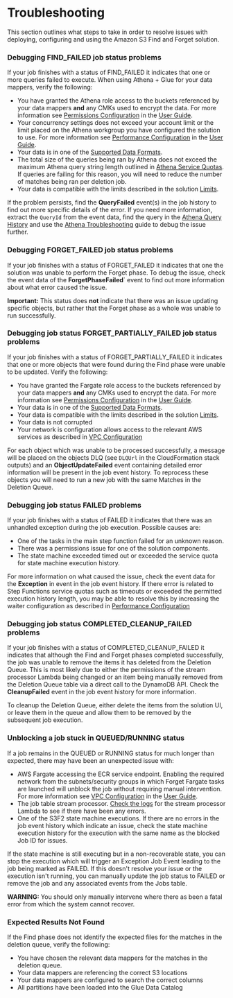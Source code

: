 # Troubleshooting

This section outlines what steps to take in order to resolve issues with
deploying, configuring and using the Amazon S3 Find and Forget solution.

### Debugging FIND_FAILED job status problems

If your job finishes with a status of FIND_FAILED it indicates that
one or more queries failed to execute. When using Athena + Glue for your
data mappers, verify the following:

- You have granted the Athena role access to the buckets referenced by your
data mappers **and** any CMKs used to encrypt the data. For more information
see [Permissions Configuration] in the [User Guide].
- Your concurrency settings does not exceed your account limit or the limit
placed on the Athena workgroup you have configured the solution to use.
For more information see [Performance Configuration] in the [User Guide].
- Your data is in one of the [Supported Data Formats].
- The total size of the queries being ran by Athena does not exceed the
maximum Athena query string length outlined in [Athena Service Quotas]. If
queries are failing for this reason, you will need to reduce the number of
matches being ran per deletion job.
- Your data is compatible with the limits described in the solution [Limits].

If the problem persists, find the **QueryFailed** event(s) in the job history
to find out more specific details of the error. If you need more information,
extract the `QueryId` from the event data, find the query in the
[Athena Query History] and use the [Athena Troubleshooting] guide to
debug the issue further.

### Debugging FORGET_FAILED job status problems

If your job finishes with a status of FORGET_FAILED it indicates that one the
solution was unable to perform the Forget phase. To debug the issue, check the
event data of the **ForgetPhaseFailed**` event to find out more information
about what error caused the issue.

**Important:** This status does **not** indicate that there was an issue
updating specific objects, but rather that the Forget phase as a whole was
unable to run successfully. 

### Debugging job status FORGET_PARTIALLY_FAILED job status problems

If your job finishes with a status of FORGET_PARTIALLY_FAILED it indicates that
one or more objects that were found during the Find phase were unable to be
updated. Verify the following:

- You have granted the Fargate role access to the buckets referenced by your
data mappers **and** any CMKs used to encrypt the data. For more information
see [Permissions Configuration] in the [User Guide].
- Your data is in one of the [Supported Data Formats].
- Your data is compatible with the limits described in the solution [Limits].
- Your data is not corrupted
- Your network is configuration allows access to the relevant AWS services as
described in [VPC Configuration]

For each object which was unable to be processed successfully, a message
will be placed on the objects DLQ (see `DLQUrl` in the CloudFormation stack
outputs) and an **ObjectUpdateFailed** event containing detailed error
information will be present in the job event history. To reprocess these
objects you will need to run a new job with the same Matches in the Deletion
Queue.

### Debugging job status FAILED problems

If your job finishes with a status of FAILED it indicates that there was
an unhandled exception during the job execution. Possible causes are:

- One of the tasks in the main step function failed for an unknown reason.
- There was a permissions issue for one of the solution components.
- The state machine exceeded timed out or exceeded the service quota for
state machine execution history.

For more information on what caused the issue, check the event data for
the **Exception** in event in the job event history. If there error is related
to Step Functions service quotas such as timeouts or exceeded the permitted
execution history length, you may be able to resolve this by increasing the
waiter configuration as described in [Performance Configuration]

### Debugging job status COMPLETED_CLEANUP_FAILED problems

If your job finishes with a status of COMPLETED_CLEANUP_FAILED it indicates
that although the Find and Forget phases completed successfully, the job was
unable to remove the items it has deleted from the Deletion Queue. This is
most likely due to either the permissions of the stream processor Lambda being
changed or an item being manually removed from the Deletion Queue table via
a direct call to the DynamoDB API. Check the **CleanupFailed** event in the job
event history for more information.

To cleanup the Deletion Queue, either delete the items from the solution UI,
or leave them in the queue and allow them to be removed by the subsequent job
execution.

### Unblocking a job stuck in QUEUED/RUNNING status

If a job remains in the QUEUED or RUNNING status for much longer than
expected, there may have been an unexpected issue with:

- AWS Fargate accessing the ECR service endpoint. Enabling the required network
from the subnets/security groups in which Forget Fargate tasks are launched
will unblock the job without requiring manual intervention. For more
information see [VPC Configuration] in the [User Guide].
- The job table stream processor. [Check the logs](https://docs.aws.amazon.com/lambda/latest/dg/monitoring-functions-logs.html)
for the stream processor Lambda to see if there have been any errors.
- One of the S3F2 state machine executions. If there are no errors in the job
event history which indicate an issue, check the state machine execution history
for the execution with the same name as the blocked Job ID for issues.

If the state machine is still executing but in a non-recoverable state, you
can stop the execution which will trigger an Exception Job Event leading to the
job being marked as FAILED. If this doesn't resolve your issue or the execution
isn't running, you can manually update the job status to FAILED or remove the
job and any associated events from the Jobs table.

**WARNING:** You should only manually intervene where there as been a fatal
error from which the system cannot recover.

### Expected Results Not Found

If the Find phase does not identify the expected files for the matches in the
deletion queue, verify the following:

- You have chosen the relevant data mappers for the matches in the deletion
  queue.
- Your data mappers are referencing the correct S3 locations
- Your data mappers are configured to search the correct columns
- All partitions have been loaded into the Glue Data Catalog

[User Guide]: USER_GUIDE.md
[VPC Configuration]: USER_GUIDE.md#pre-requisite-configuring-a-vpc-for-the-solution
[Permissions Configuration]: USER_GUIDE.md#granting-access-to-data
[Performance Configuration]: USER_GUIDE.md#adjusting-performance-configuration
[Athena Service Quotas]: https://docs.aws.amazon.com/athena/latest/ug/service-limits.html
[Athena Query History]: https://docs.aws.amazon.com/athena/latest/ug/querying.html#queries-viewing-history
[Athena Troubleshooting]: https://docs.aws.amazon.com/athena/latest/ug/troubleshooting.html
[Supported Data Formats]: LIMITS.md#supported-data-formats
[Limits]: LIMITS.md
